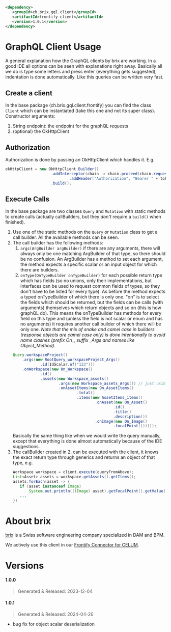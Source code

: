 ```xml
<dependency>
   <groupId>ch.brix.gql.client</groupId>
   <artifactId>frontify-client</artifactId>
   <version>1.0.1</version>
</dependency>
```

# GraphQL Client Usage

A general explanation how the GraphQL clients by brix are working. In a good IDE all options can be seen with explanations right away. Basically all we do is type some letters and press enter (everything gets suggested), indentation is done automatically. Like this queries can be written very fast.

## Create a client

In the base package (ch.brix.gql.client.frontify) you can find the class `Client` which can be instantiated (take this one and not its super class). Constructor arguments:

1. String endpoint: the endpoint for the graphQL requests
2. (optional) the OkHttpClient

## Authorization

Authorization is done by passing an OkHttpClient which handles it. E.g.

```java
okHttpClient = new OkHttpClient.Builder()
                    .addInterceptor(chain -> chain.proceed(chain.request().newBuilder()
                            .addHeader("Authorization", "Bearer " + token).build()))
                    .build();
```

## Execute Calls

In the base package are two classes `Query` and `Mutation` with static methods to create calls (actually callBuilders, but they *don't* require a `build()` when finished).

1. Use one of the static methods on the `Query` or `Mutation` class to get a call builder. All the available methods can be seen.
2. The call builder has the following methods:
    1. `args(ArgBuilder argBuilder)` if there are any arguments, there will always only be one matching ArgBuilder of that type, so there should be no confusion. An ArgBuilder has a method to set each argument, the method expects a specific scalar or an input object for which there are builders.
    2. `onType(OnTypeBuilder onTypeBuilder)` for each possible return type which has fields (so no unions, only their implementations, but interfaces can be used to request common fields of types, so they don't have to be listed for every type). As before the method expects a typed onTypeBuilder of which there is only one. 
    "on" is to select the fields which should be returned, but the fields can be calls (with arguments) themselves which return objects and so on (this is how graphQL do). This means the onTypeBuilder has methods for every field on this type and (unless the field is not scalar or enum and has no arguments) it requires another call builder of which there will be only one. *Note that the mix of snake and camel case in builders (response objects are camel case only) is done intentionally to avoid name clashes (prefix On_, suffix _Args and names like Object_Method).*
    ```java
    Query.workspaceProject()
        .args(new RootQuery_workspaceProject_Args()
                .id(IdScalar.of("123")))
        .onWorkspace(new On_Workspace()
                .id()
                .assets(new Workspace_assets()
                        .args(new Workspace_assets_Args()) // just using default arg values
                        .onAssetItems(new On_AssetItems()
                                .total()
                                .items(new AssetItems_items()
                                        .onAsset(new On_Asset()
                                                .id()
                                                .title()
                                                .description())
                                        .onImage(new On_Image()
                                                .focalPoint())))));
    ```
    Basically the same thing like when we would write the query manually, except that everything is done almost automatically because of the IDE suggestions.
3. The callBuilder created in 2. can be executed with the client, it knows the exact return type through generics and returns an object of that type, e.g.
    ```java
   Workspace workspace = client.execute(queryFromAbove);
   List<Asset> assets = workspace.getAssets().getItems();
   assets.forEach(asset -> {
       if (asset instanceof Image)
           System.out.println(((Image) asset).getFocalPoint().getValue());
       ...
   })
    ```
   
# About brix

[brix](https://www.brix.ch/) is a Swiss software engineering company specialized in DAM and BPM.

We actively use this client in our [Frontify Connector for CELUM](https://www.brix.ch/en/extensions/frontify-connect).

# Versions

#### 1.0.0
> Generated & Released: 2023-12-04

#### 1.0.1
> Generated & Released: 2024-04-26

- bug fix for object scalar deserialization